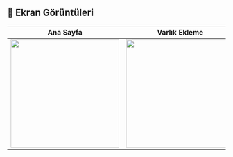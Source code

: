 ## 📸 Ekran Görüntüleri

| Ana Sayfa                                  | Varlık Ekleme                                     |
| ------------------------------------------ | ------------------------------------------------- |
| <img src="assets/1.1/ana.png" width="250"> | <img src="assets/1.1/varlikekle.png" width="250"> |
